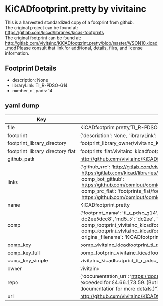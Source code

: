 # KiCADfootprint.pretty by vivitainc  
This is a harvested standardized copy of a footprint from github.  
The original project can be found at:  
https://gitlab.com/kicad/libraries/kicad-footprints  
The original footprint can be found at:
http://gitlab.com/vivitainc/KiCADfootprint.pretty/blob/master/WSON10.kicad_mod
Please consult that link for additional, details, files, and license information.  
## Footprint Details
* description: None  
* libraryLink: TI_R-PDSO-G14  
* number_of_pads: 14  
## yaml dump  
| Key | Value |  
| --- | --- |  
| file | KiCADfootprint.pretty/TI_R-PDSO-G14.kicad_mod |  
| footprint | {'description': None, 'libraryLink': 'TI_R-PDSO-G14', 'number_of_pads': 14} |  
| footprint_library_directory | footprint_library_owner/vivitainc_KiCADfootprint.pretty |  
| footprint_library_directory_flat | footprints_flat/vivitainc_kicadfootprint_ti_r_pdso_g14/working |  
| github_path | http://github.com/vivitainc/KiCADfootprint.pretty/blob/master/TI_R-PDSO-G14.kicad_mod |  
| links | {'github_src': 'http://gitlab.com/vivitainc/KiCADfootprint.pretty/blob/master/WSON10.kicad_mod', 'github_src_repo': 'https://gitlab.com/kicad/libraries/kicad-footprints', 'oomp_bot': 'footprints/vivitainc_kicadfootprint_ti_r_pdso_g14/working', 'oomp_bot_github': 'https://github.com/oomlout/oomlout_oomp_footprint_bot/tree/main/footprints/vivitainc_kicadfootprint_ti_r_pdso_g14/working', 'oomp_src_flat': 'footprints_flat/footprints_flat/vivitainc_kicadfootprint_ti_r_pdso_g14/working', 'oomp_src_flat_github': 'https://github.com/oomlout/oomlout_oomp_footprint_src/tree/main/footprints_flat/vivitainc_kicadfootprint_ti_r_pdso_g14/working'} |  
| name | KiCADfootprint.pretty |  
| oomp | {'footprint_name': 'ti_r_pdso_g14', 'library_name': 'kicadfootprint', 'md5': 'dc2ee5dcc897cc2d398603a299592ac1', 'md5_10': 'dc2ee5dcc8', 'md5_5': 'dc2ee', 'md5_6': 'dc2ee5', 'oomp_key': 'oomp_vivitainc_kicadfootprint_ti_r_pdso_g14', 'oomp_key_extra': 'oomp_footprint_vivitainc_kicadfootprint_ti_r_pdso_g14', 'oomp_key_full': 'oomp_footprint_vivitainc_kicadfootprint_ti_r_pdso_g14_dc2ee5', 'oomp_key_simple': 'vivitainc_kicadfootprint_ti_r_pdso_g14', 'original_filename': 'KiCADfootprint.pretty/TI_R-PDSO-G14.kicad_mod', 'owner_name': 'vivitainc'} |  
| oomp_key | oomp_vivitainc_kicadfootprint_ti_r_pdso_g14 |  
| oomp_key_full | oomp_footprint_vivitainc_kicadfootprint_ti_r_pdso_g14 |  
| oomp_key_simple | vivitainc_kicadfootprint_ti_r_pdso_g14 |  
| owner | vivitainc |  
| repo | {'documentation_url': 'https://docs.github.com/rest/overview/resources-in-the-rest-api#rate-limiting', 'message': "API rate limit exceeded for 84.66.173.59. (But here's the good news: Authenticated requests get a higher rate limit. Check out the documentation for more details.)"} |  
| url | http://github.com/vivitainc/KiCADfootprint.pretty |  

